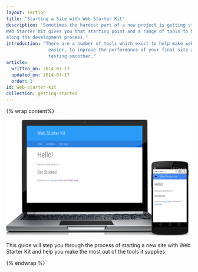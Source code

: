 ```yaml
---
layout: section
title: "Starting a Site with Web Starter Kit"
description: "Sometimes the hardest part of a new project is getting started.
Web Starter Kit gives you that starting point and a range of tools to help you
along the development process,"
introduction: "There are a number of tools which exist to help make web development
                easier, to improve the performance of your final site and to make
                testing smoother."
article:
  written_on: 2014-07-17
  updated_on: 2014-07-17
  order: 3
id: web-starter-kit
collection: getting-started
---
```


{% wrap content%}

<img src="images/wsk-on-pixel-n5.png">

This guide will step you through the process of starting a new site with Web
Starter Kit and help you make the most out of the tools it supplies.

{% endwrap %}

